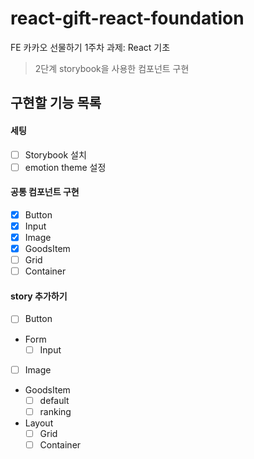 # react-gift-react-foundation

FE 카카오 선물하기 1주차 과제: React 기초

> 2단계 storybook을 사용한 컴포넌트 구현

## 구현할 기능 목록

#### 세팅

- [ ] Storybook 설치
- [ ] emotion theme 설정

#### 공통 컴포넌트 구현

- [x] Button
- [x] Input
- [x] Image
- [x] GoodsItem
- [ ] Grid
- [ ] Container

#### story 추가하기

- [ ] Button
- Form
  - [ ] Input
- [ ] Image
- GoodsItem
  - [ ] default
  - [ ] ranking
- Layout
  - [ ] Grid
  - [ ] Container

